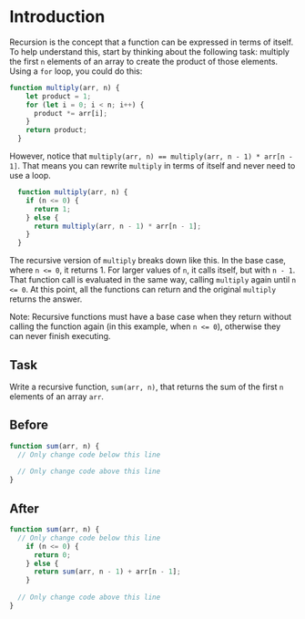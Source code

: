 # Introduction

Recursion is the concept that a function can be expressed in terms of itself. To help understand this, start by thinking about the following task: multiply the first `n` elements of an array to create the product of those elements. Using a `for` loop, you could do this:

```javascript
function multiply(arr, n) {
    let product = 1;
    for (let i = 0; i < n; i++) {
      product *= arr[i];
    }
    return product;
  }
```

However, notice that `multiply(arr, n) == multiply(arr, n - 1) * arr[n - 1]`. That means you can rewrite `multiply` in terms of itself and never need to use a loop.

```javascript
  function multiply(arr, n) {
    if (n <= 0) {
      return 1;
    } else {
      return multiply(arr, n - 1) * arr[n - 1];
    }
  }
```

The recursive version of `multiply` breaks down like this. In the base case, where `n <= 0`, it returns 1. For larger values of `n`, it calls itself, but with `n - 1`. That function call is evaluated in the same way, calling `multiply` again until `n <= 0`. At this point, all the functions can return and the original `multiply` returns the answer.

Note: Recursive functions must have a base case when they return without calling the function again (in this example, when `n <= 0`), otherwise they can never finish executing.

## Task 
Write a recursive function, `sum(arr, n)`, that returns the sum of the first `n` elements of an array `arr`.

## Before

```javascript
function sum(arr, n) {
  // Only change code below this line
  
  // Only change code above this line
}
```

## After

```javascript
function sum(arr, n) {
  // Only change code below this line
    if (n <= 0) {
      return 0;
    } else {
      return sum(arr, n - 1) + arr[n - 1];
    }
  
  // Only change code above this line
}
```

